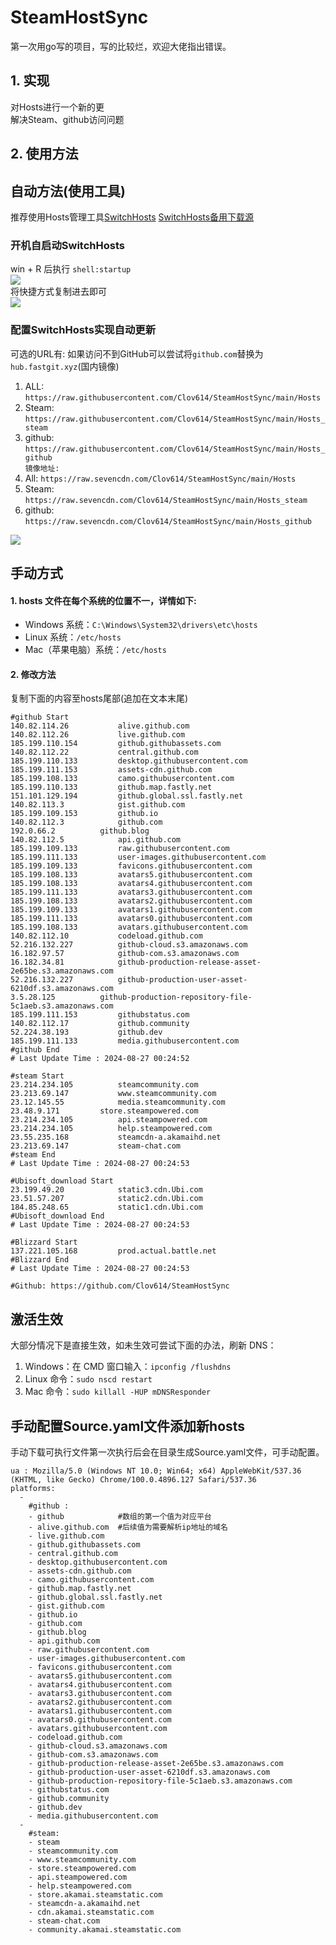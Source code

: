 # SteamHostSync
第一次用go写的项目，写的比较烂，欢迎大佬指出错误。

## 1. 实现
对Hosts进行一个新的更  
解决Steam、github访问问题

## 2. 使用方法
## 自动方法(使用工具)
推荐使用Hosts管理工具[SwitchHosts](https://github.com/oldj/SwitchHosts) 
[SwitchHosts备用下载源](https://nas.iaimi.info/s/nT5pb8jMQp32QwB)
### 开机自启动SwitchHosts
win + R 后执行 `shell:startup`    
![](/img/1.png)  
将快捷方式复制进去即可  
![](/img/2.png)  
### 配置SwitchHosts实现自动更新  
可选的URL有:
如果访问不到GitHub可以尝试将`github.com`替换为`hub.fastgit.xyz`(国内镜像)
1. ALL: `https://raw.githubusercontent.com/Clov614/SteamHostSync/main/Hosts`  
2. Steam: `https://raw.githubusercontent.com/Clov614/SteamHostSync/main/Hosts_steam`  
3. github: `https://raw.githubusercontent.com/Clov614/SteamHostSync/main/Hosts_github`    
`镜像地址:`
4. All: `https://raw.sevencdn.com/Clov614/SteamHostSync/main/Hosts`  
5. Steam: `https://raw.sevencdn.com/Clov614/SteamHostSync/main/Hosts_steam`  
6. github: `https://raw.sevencdn.com/Clov614/SteamHostSync/main/Hosts_github`  

![](/img/3.png)

## 手动方式
#### 1. hosts 文件在每个系统的位置不一，详情如下:
- Windows 系统：`C:\Windows\System32\drivers\etc\hosts`
- Linux 系统：`/etc/hosts`
- Mac（苹果电脑）系统：`/etc/hosts`

#### 2. 修改方法
复制下面的内容至hosts尾部(追加在文本末尾)

```
#github Start
140.82.114.26			alive.github.com
140.82.112.26			live.github.com
185.199.110.154			github.githubassets.com
140.82.112.22			central.github.com
185.199.110.133			desktop.githubusercontent.com
185.199.111.153			assets-cdn.github.com
185.199.108.133			camo.githubusercontent.com
185.199.110.133			github.map.fastly.net
151.101.129.194			github.global.ssl.fastly.net
140.82.113.3			gist.github.com
185.199.109.153			github.io
140.82.112.3			github.com
192.0.66.2			github.blog
140.82.112.5			api.github.com
185.199.109.133			raw.githubusercontent.com
185.199.111.133			user-images.githubusercontent.com
185.199.109.133			favicons.githubusercontent.com
185.199.108.133			avatars5.githubusercontent.com
185.199.108.133			avatars4.githubusercontent.com
185.199.111.133			avatars3.githubusercontent.com
185.199.108.133			avatars2.githubusercontent.com
185.199.109.133			avatars1.githubusercontent.com
185.199.111.133			avatars0.githubusercontent.com
185.199.108.133			avatars.githubusercontent.com
140.82.112.10			codeload.github.com
52.216.132.227			github-cloud.s3.amazonaws.com
16.182.97.57			github-com.s3.amazonaws.com
16.182.34.81			github-production-release-asset-2e65be.s3.amazonaws.com
52.216.132.227			github-production-user-asset-6210df.s3.amazonaws.com
3.5.28.125			github-production-repository-file-5c1aeb.s3.amazonaws.com
185.199.111.153			githubstatus.com
140.82.112.17			github.community
52.224.38.193			github.dev
185.199.111.133			media.githubusercontent.com
#github End
# Last Update Time : 2024-08-27 00:24:52 

#steam Start
23.214.234.105			steamcommunity.com
23.213.69.147			www.steamcommunity.com
23.12.145.55			media.steamcommunity.com
23.48.9.171			store.steampowered.com
23.214.234.105			api.steampowered.com
23.214.234.105			help.steampowered.com
23.55.235.168			steamcdn-a.akamaihd.net
23.213.69.147			steam-chat.com
#steam End
# Last Update Time : 2024-08-27 00:24:53 

#Ubisoft_download Start
23.199.49.20			static3.cdn.Ubi.com
23.51.57.207			static2.cdn.Ubi.com
184.85.248.65			static1.cdn.Ubi.com
#Ubisoft_download End
# Last Update Time : 2024-08-27 00:24:53 

#Blizzard Start
137.221.105.168			prod.actual.battle.net
#Blizzard End
# Last Update Time : 2024-08-27 00:24:53 

#Github: https://github.com/Clov614/SteamHostSync

```

## 激活生效
大部分情况下是直接生效，如未生效可尝试下面的办法，刷新 DNS：
1. Windows：在 CMD 窗口输入：`ipconfig /flushdns`
2. Linux 命令：`sudo nscd restart`
3. Mac 命令：`sudo killall -HUP mDNSResponder`  

## 手动配置Source.yaml文件添加新hosts  
手动下载可执行文件第一次执行后会在目录生成Source.yaml文件，可手动配置。  

```
ua : Mozilla/5.0 (Windows NT 10.0; Win64; x64) AppleWebKit/537.36 (KHTML, like Gecko) Chrome/100.0.4896.127 Safari/537.36
platforms:
  -
    #github :
    - github            #数组的第一个值为对应平台
    - alive.github.com  #后续值为需要解析ip地址的域名
    - live.github.com
    - github.githubassets.com
    - central.github.com
    - desktop.githubusercontent.com
    - assets-cdn.github.com
    - camo.githubusercontent.com
    - github.map.fastly.net
    - github.global.ssl.fastly.net
    - gist.github.com
    - github.io
    - github.com
    - github.blog
    - api.github.com
    - raw.githubusercontent.com
    - user-images.githubusercontent.com
    - favicons.githubusercontent.com
    - avatars5.githubusercontent.com
    - avatars4.githubusercontent.com
    - avatars3.githubusercontent.com
    - avatars2.githubusercontent.com
    - avatars1.githubusercontent.com
    - avatars0.githubusercontent.com
    - avatars.githubusercontent.com
    - codeload.github.com
    - github-cloud.s3.amazonaws.com
    - github-com.s3.amazonaws.com
    - github-production-release-asset-2e65be.s3.amazonaws.com
    - github-production-user-asset-6210df.s3.amazonaws.com
    - github-production-repository-file-5c1aeb.s3.amazonaws.com
    - githubstatus.com
    - github.community
    - github.dev
    - media.githubusercontent.com
  -
    #steam:
    - steam
    - steamcommunity.com
    - www.steamcommunity.com
    - store.steampowered.com
    - api.steampowered.com
    - help.steampowered.com
    - store.akamai.steamstatic.com
    - steamcdn-a.akamaihd.net
    - cdn.akamai.steamstatic.com
    - steam-chat.com
    - community.akamai.steamstatic.com
```
